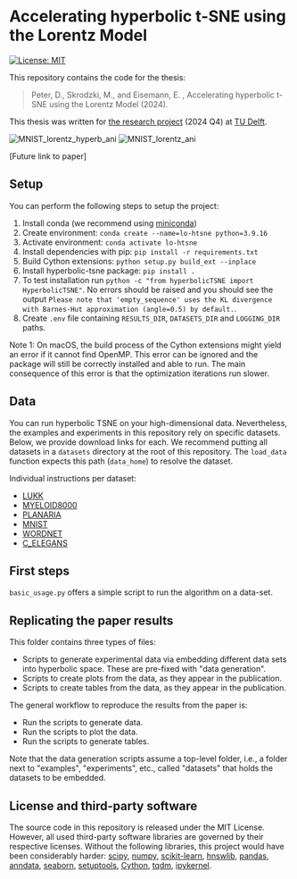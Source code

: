 # Accelerating hyperbolic t-SNE using the Lorentz Model

[![License: MIT](https://img.shields.io/badge/License-MIT-yellow.svg)](https://opensource.org/licenses/MIT)

This repository contains the code for the thesis:
> Peter, D., Skrodzki, M., and Eisemann, E. , Accelerating hyperbolic t-SNE using the Lorentz Model (2024).

This thesis was written for [the research project](https://github.com/TU-Delft-CSE/Research-Project) (2024 Q4) at [TU Delft](https://https//github.com/TU-Delft-CSE).

![MNIST_lorentz_hyperb_ani](https://github.com/XDead27/hyperbolic-tsne-lorentz/assets/32306451/8402c6fd-f631-4594-86c1-71c125b15065)
![MNIST_lorentz_ani](https://github.com/XDead27/hyperbolic-tsne-lorentz/assets/32306451/9fb4c44d-fc60-4070-824f-7551b336f658)

[Future link to paper]

## Setup

You can perform the following steps to setup the project:

1. Install conda (we recommend using [miniconda](https://docs.conda.io/projects/miniconda/en/latest/))
2. Create environment: `conda create --name=lo-htsne python=3.9.16`
3. Activate environment: `conda activate lo-htsne`
4. Install dependencies with pip: `pip install -r requirements.txt`
5. Build Cython extensions: `python setup.py build_ext --inplace`
6. Install hyperbolic-tsne package: `pip install .`
7. To test installation run `python -c "from hyperbolicTSNE import HyperbolicTSNE"`. No errors should be raised and you should see the output `Please note that 'empty_sequence' uses the KL divergence with Barnes-Hut approximation (angle=0.5) by default.`.
8. Create `.env` file containing `RESULTS_DIR`, `DATASETS_DIR` and `LOGGING_DIR` paths.

Note 1: 
On macOS, the build process of the Cython extensions might yield an error if it cannot find OpenMP.
This error can be ignored and the package will still be correctly installed and able to run. 
The main consequence of this error is that the optimization iterations run slower.

## Data

You can run hyperbolic TSNE on your high-dimensional data. 
Nevertheless, the examples and experiments in this repository rely on specific datasets. 
Below, we provide download links for each. 
We recommend putting all datasets in a `datasets` directory at the root of this repository.
The `load_data` function expects this path (`data_home`) to resolve the dataset.

Individual instructions per dataset:
- [LUKK](https://www.ebi.ac.uk/biostudies/arrayexpress/studies/E-MTAB-62)
- [MYELOID8000](https://github.com/scverse/scanpy_usage/tree/master/170430_krumsiek11)
- [PLANARIA](https://shiny.mdc-berlin.de/psca/)
- [MNIST](https://yann.lecun.com/exdb/mnist/)
- [WORDNET](https://github.com/facebookresearch/poincare-embeddings)
- [C_ELEGANS](https://github.com/Munfred/wormcells-data/releases)

## First steps

`basic_usage.py` offers a simple script to run the algorithm on a data-set.

## Replicating the paper results

This folder contains three types of files:
- Scripts to generate experimental data via embedding different data sets into hyperbolic space. These are pre-fixed with "data generation". 
- Scripts to create plots from the data, as they appear in the publication.
- Scripts to create tables from the data, as they appear in the publication.

The general workflow to reproduce the results from the paper is:
- Run the scripts to generate data.
- Run the scripts to plot the data.
- Run the scripts to generate tables.

Note that the data generation scripts assume a top-level folder, i.e., a folder next to "examples", "experiments", etc., called "datasets" that holds the datasets to be embedded.

## License and third-party software
The source code in this repository is released under the MIT License. However, all used third-party software libraries are governed by their respective licenses. Without the following libraries, this project would have been considerably harder: 
[scipy](https://scipy.org),
[numpy](https://numpy.org),
[scikit-learn](https://scikit-learn.org/stable/),
[hnswlib](https://github.com/nmslib/hnswlib),
[pandas](https://pandas.pydata.org),
[anndata](https://anndata.readthedocs.io/en/latest/),
[seaborn](https://seaborn.pydata.org),
[setuptools](https://github.com/pypa/setuptools),
[Cython](https://cython.org),
[tqdm](https://github.com/tqdm/tqdm),
[ipykernel](https://ipython.org).
